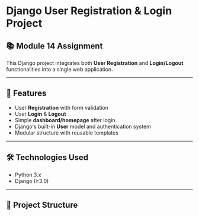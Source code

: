 # Django User Registration & Login Project

## 📚 Module 14 Assignment

This Django project integrates both **User Registration** and **Login/Logout** functionalities into a single web application.

---

## 🚀 Features

- User **Registration** with form validation
- User **Login** & **Logout**
- Simple **dashboard/homepage** after login
- Django's built-in **User** model and authentication system
- Modular structure with reusable templates

---

## 🛠️ Technologies Used

- Python 3.x
- Django (≥3.0)

---

## 📂 Project Structure

